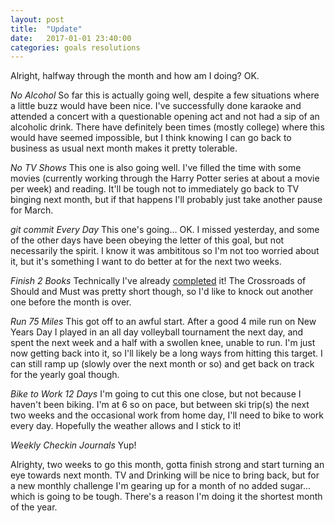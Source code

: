 ```yaml
---
layout: post
title:  "Update"
date:   2017-01-01 23:40:00
categories: goals resolutions
---
```


Alright, halfway through the month and how am I doing? OK. 

*No Alcohol* 
So far this is actually going well, despite a few situations where a little buzz would have been nice. I've successfully done karaoke and attended a concert with a questionable opening act and not had a sip of an alcoholic drink. There have definitely been times (mostly college) where this would have seemed impossible, but I think knowing I can go back to business as usual next month makes it pretty tolerable. 

*No TV Shows* 
This one is also going well. I've filled the time with some movies (currently working through the Harry Potter series at about a movie per week) and reading. It'll be tough not to immediately go back to TV binging next month, but if that happens I'll probably just take another pause for March. 

*git commit Every Day* 
This one's going... OK. I missed yesterday, and some of the other days have been obeying the letter of this goal, but not necessarily the spirit. I know it was ambititous so I'm not too worried about it, but it's something I want to do better at for the next two weeks. 

*Finish 2 Books* 
Technically I've already [completed](https://www.goodreads.com/user/show/50978104-evan) it! The Crossroads of Should and Must was pretty short though, so I'd like to knock out another one before the month is over.

*Run 75 Miles*
This got off to an awful start. After a good 4 mile run on New Years Day I played in an all day volleyball tournament the next day, and spent the next week and a half with a swollen knee, unable to run. I'm just now getting back into it, so I'll likely be a long ways from hitting this target. I can still ramp up (slowly over the next month or so) and get back on track for the yearly goal though.

*Bike to Work 12 Days*
I'm going to cut this one close, but not because I haven't been biking. I'm at 6 so on pace, but between ski trip(s) the next two weeks and the occasional work from home day, I'll need to bike to work every day. Hopefully the weather allows and I stick to it!

*Weekly Checkin Journals* 
Yup! 

Alrighty, two weeks to go this month, gotta finish strong and start turning an eye towards next month. TV and Drinking will be nice to bring back, but for a new monthly challenge I'm gearing up for a month of no added sugar... which is going to be tough. There's a reason I'm doing it the shortest month of the year.  

